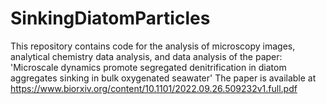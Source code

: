 # SinkingDiatomParticles
This repository contains code for the analysis of microscopy images, analytical chemistry data analysis, and data analysis of the paper: 'Microscale dynamics promote segregated denitrification in diatom aggregates sinking in bulk oxygenated seawater' The paper is available at https://www.biorxiv.org/content/10.1101/2022.09.26.509232v1.full.pdf
